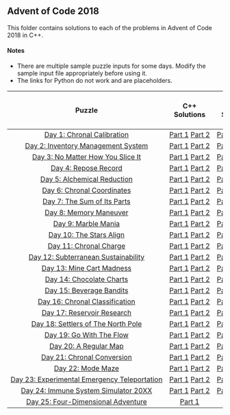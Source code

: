 ## Advent of Code 2018 ##

This folder contains solutions to each of the problems in Advent of Code 2018 in C++.

#### Notes ####
* There are multiple sample puzzle inputs for some days. Modify the sample input file appropriately before using it.
* The links for Python do not work and are placeholders.

|Puzzle|C++ Solutions|Python Solutions|Input|Sample Input|Puzzle page with solutions|
|:---:|:---:|:---:|:---:|:---:|:---:|
| <nobr> [Day 1: Chronal Calibration](https://adventofcode.com/2018/day/1) </nobr> | <nobr> [Part 1](/2018/cpp/day_01a.cpp) [Part 2](/2018/cpp/day_01b.cpp) </nobr> |[Part 1](/2018/python/day_01a.py) [Part 2](/2018/python/day_01b.py)|[Link](/2018/input/day_01_input)|[Link](/2018/sample_input/day_01_sample_input)|[Link](/2018/puzzles/day_01_puzzle)|
| <nobr> [Day 2: Inventory Management System](https://adventofcode.com/2018/day/2) </nobr> | <nobr> [Part 1](/2018/cpp/day_02a.cpp) [Part 2](/2018/cpp/day_02b.cpp) </nobr> | <nobr> [Part 1](/2018/python/day_02a.py) [Part 2](/2018/python/day_02b.py) </nobr> |[Link](/2018/input/day_02_input)|[Link](/2018/sample_input/day_02_sample_input)|[Link](/2018/puzzles/day_02_puzzle)|
| <nobr> [Day 3: No Matter How You Slice It](https://adventofcode.com/2018/day/3) </nobr> | <nobr> [Part 1](/2018/cpp/day_03a.cpp) [Part 2](/2018/cpp/day_03b.cpp) </nobr> | <nobr> [Part 1](/2018/python/day_03a.py) [Part 2](/2018/python/day_03b.py) </nobr> |[Link](/2018/input/day_03_input)|[Link](/2018/sample_input/day_03_sample_input)|[Link](/2018/puzzles/day_03_puzzle)|
| <nobr> [Day 4: Repose Record](https://adventofcode.com/2018/day/4) </nobr> | <nobr> [Part 1](/2018/cpp/day_04a.cpp) [Part 2](/2018/cpp/day_04b.cpp) </nobr> | <nobr> [Part 1](/2018/python/day_04a.py) [Part 2](/2018/python/day_04b.py) </nobr> |[Link](/2018/input/day_04_input)|[Link](/2018/sample_input/day_04_sample_input)|[Link](/2018/puzzles/day_04_puzzle)|
| <nobr> [Day 5: Alchemical Reduction](https://adventofcode.com/2018/day/5) </nobr> | <nobr> [Part 1](/2018/cpp/day_05a.cpp) [Part 2](/2018/cpp/day_05b.cpp) </nobr> | <nobr> [Part 1](/2018/python/day_05a.py) [Part 2](/2018/python/day_05b.py) </nobr> |[Link](/2018/input/day_05_input)|[Link](/2018/sample_input/day_05_sample_input)|[Link](/2018/puzzles/day_05_puzzle)|
| <nobr> [Day 6: Chronal Coordinates](https://adventofcode.com/2018/day/6) </nobr> | <nobr> [Part 1](/2018/cpp/day_06a.cpp) [Part 2](/2018/cpp/day_06b.cpp) </nobr> | <nobr> [Part 1](/2018/python/day_06a.py) [Part 2](/2018/python/day_06b.py) </nobr> |[Link](/2018/input/day_06_input)|[Link](/2018/sample_input/day_06_sample_input)|[Link](/2018/puzzles/day_06_puzzle)|
| <nobr> [Day 7: The Sum of Its Parts](https://adventofcode.com/2018/day/7) </nobr> | <nobr> [Part 1](/2018/cpp/day_07a.cpp) [Part 2](/2018/cpp/day_07b.cpp) </nobr> | <nobr> [Part 1](/2018/python/day_07a.py) [Part 2](/2018/python/day_07b.py) </nobr> |[Link](/2018/input/day_07_input)|[Link](/2018/sample_input/day_07_sample_input)|[Link](/2018/puzzles/day_07_puzzle)|
| <nobr> [Day 8: Memory Maneuver](https://adventofcode.com/2018/day/8) </nobr> | <nobr> [Part 1](/2018/cpp/day_08a.cpp) [Part 2](/2018/cpp/day_08b.cpp) </nobr> | <nobr> [Part 1](/2018/python/day_08a.py) [Part 2](/2018/python/day_08b.py) </nobr> |[Link](/2018/input/day_08_input)|[Link](/2018/sample_input/day_08_sample_input)|[Link](/2018/puzzles/day_08_puzzle)|
| <nobr> [Day 9: Marble Mania](https://adventofcode.com/2018/day/9) </nobr> | <nobr> [Part 1](/2018/cpp/day_09a.cpp) [Part 2](/2018/cpp/day_09b.cpp) </nobr> | <nobr> [Part 1](/2018/python/day_09a.py) [Part 2](/2018/python/day_09b.py) </nobr> |[Link](/2018/input/day_09_input)|[Link](/2018/sample_input/day_09_sample_input)|[Link](/2018/puzzles/day_09_puzzle)|
| <nobr> [Day 10: The Stars Align](https://adventofcode.com/2018/day/10) </nobr> | <nobr> [Part 1](/2018/cpp/day_10a.cpp) [Part 2](/2018/cpp/day_10b.cpp) </nobr> | <nobr> [Part 1](/2018/python/day_10a.py) [Part 2](/2018/python/day_10b.py) </nobr> |[Link](/2018/input/day_10_input)|[Link](/2018/sample_input/day_10_sample_input)|[Link](/2018/puzzles/day_10_puzzle)|
| <nobr> [Day 11: Chronal Charge](https://adventofcode.com/2018/day/11) </nobr> | <nobr> [Part 1](/2018/cpp/day_11a.cpp) [Part 2](/2018/cpp/day_11b.cpp) </nobr> | <nobr> [Part 1](/2018/python/day_11a.py) [Part 2](/2018/python/day_11b.py) </nobr> |[Link](/2018/input/day_11_input)|[Link](/2018/sample_input/day_11_sample_input)|[Link](/2018/puzzles/day_11_puzzle)|
| <nobr> [Day 12: Subterranean Sustainability](https://adventofcode.com/2018/day/12) </nobr> | <nobr> [Part 1](/2018/cpp/day_12a.cpp) [Part 2](/2018/cpp/day_12b.cpp) </nobr> | <nobr> [Part 1](/2018/python/day_12a.py) [Part 2](/2018/python/day_12b.py) </nobr> |[Link](/2018/input/day_12_input)|[Link](/2018/sample_input/day_12_sample_input)|[Link](/2018/puzzles/day_12_puzzle)|
| <nobr> [Day 13: Mine Cart Madness](https://adventofcode.com/2018/day/13) </nobr> | <nobr> [Part 1](/2018/cpp/day_13a.cpp) [Part 2](/2018/cpp/day_13b.cpp) </nobr> | <nobr> [Part 1](/2018/python/day_13a.py) [Part 2](/2018/python/day_13b.py) </nobr> |[Link](/2018/input/day_13_input)|[Link](/2018/sample_input/day_13_sample_input)|[Link](/2018/puzzles/day_13_puzzle)|
| <nobr> [Day 14: Chocolate Charts](https://adventofcode.com/2018/day/14) </nobr> | <nobr> [Part 1](/2018/cpp/day_14a.cpp) [Part 2](/2018/cpp/day_14b.cpp) </nobr> | <nobr> [Part 1](/2018/python/day_14a.py) [Part 2](/2018/python/day_14b.py) </nobr> |[Link](/2018/input/day_14_input)|[Link](/2018/sample_input/day_14_sample_input)|[Link](/2018/puzzles/day_14_puzzle)|
| <nobr> [Day 15: Beverage Bandits](https://adventofcode.com/2018/day/15) </nobr> | <nobr> [Part 1](/2018/cpp/day_15a.cpp) [Part 2](/2018/cpp/day_15b.cpp) </nobr> | <nobr> [Part 1](/2018/python/day_15a.py) [Part 2](/2018/python/day_15b.py) </nobr> |[Link](/2018/input/day_15_input)|[Link](/2018/sample_input/day_15_sample_input)|[Link](/2018/puzzles/day_15_puzzle)|
| <nobr> [Day 16: Chronal Classification](https://adventofcode.com/2018/day/16) </nobr> | <nobr> [Part 1](/2018/cpp/day_16a.cpp) [Part 2](/2018/cpp/day_16b.cpp) </nobr> | <nobr> [Part 1](/2018/python/day_16a.py) [Part 2](/2018/python/day_16b.py) </nobr> |[Link](/2018/input/day_16_input)|[Link](/2018/sample_input/day_16_sample_input)|[Link](/2018/puzzles/day_16_puzzle)|
| <nobr> [Day 17: Reservoir Research](https://adventofcode.com/2018/day/17) </nobr> | <nobr> [Part 1](/2018/cpp/day_17a.cpp) [Part 2](/2018/cpp/day_17b.cpp) </nobr> | <nobr> [Part 1](/2018/python/day_17a.py) [Part 2](/2018/python/day_17b.py) </nobr> |[Link](/2018/input/day_17_input)|[Link](/2018/sample_input/day_17_sample_input)|[Link](/2018/puzzles/day_17_puzzle)|
| <nobr> [Day 18: Settlers of The North Pole](https://adventofcode.com/2018/day/18) </nobr> | <nobr> [Part 1](/2018/cpp/day_18a.cpp) [Part 2](/2018/cpp/day_18b.cpp) </nobr> | <nobr> [Part 1](/2018/python/day_18a.py) [Part 2](/2018/python/day_18b.py) </nobr> |[Link](/2018/input/day_18_input)|[Link](/2018/sample_input/day_18_sample_input)|[Link](/2018/puzzles/day_18_puzzle)|
| <nobr> [Day 19: Go With The Flow](https://adventofcode.com/2018/day/19) </nobr> | <nobr> [Part 1](/2018/cpp/day_19a.cpp) [Part 2](/2018/cpp/day_19b.cpp) </nobr> | <nobr> [Part 1](/2018/python/day_19a.py) [Part 2](/2018/python/day_19b.py) </nobr> |[Link](/2018/input/day_19_input)|[Link](/2018/sample_input/day_19_sample_input)|[Link](/2018/puzzles/day_19_puzzle)|
| <nobr> [Day 20: A Regular Map](https://adventofcode.com/2018/day/20) </nobr> | <nobr> [Part 1](/2018/cpp/day_20a.cpp) [Part 2](/2018/cpp/day_20b.cpp) </nobr> | <nobr> [Part 1](/2018/python/day_20a.py) [Part 2](/2018/python/day_20b.py) </nobr> |[Link](/2018/input/day_20_input)|[Link](/2018/sample_input/day_20_sample_input)|[Link](/2018/puzzles/day_20_puzzle)|
| <nobr> [Day 21: Chronal Conversion](https://adventofcode.com/2018/day/21) </nobr> | <nobr> [Part 1](/2018/cpp/day_21a.cpp) [Part 2](/2018/cpp/day_21b.cpp) </nobr> | <nobr> [Part 1](/2018/python/day_21a.py) [Part 2](/2018/python/day_21b.py) </nobr> |[Link](/2018/input/day_21_input)|[Link](/2018/sample_input/day_21_sample_input)|[Link](/2018/puzzles/day_21_puzzle)|
| <nobr> [Day 22: Mode Maze](https://adventofcode.com/2018/day/22) </nobr> | <nobr> [Part 1](/2018/cpp/day_22a.cpp) [Part 2](/2018/cpp/day_22b.cpp) </nobr> | <nobr> [Part 1](/2018/python/day_22a.py) [Part 2](/2018/python/day_22b.py) </nobr> |[Link](/2018/input/day_22_input)|[Link](/2018/sample_input/day_22_sample_input)|[Link](/2018/puzzles/day_22_puzzle)|
| <nobr> [Day 23: Experimental Emergency Teleportation](https://adventofcode.com/2018/day/23) </nobr> | <nobr> [Part 1](/2018/cpp/day_23a.cpp) [Part 2](/2018/cpp/day_23b.cpp) </nobr> | <nobr> [Part 1](/2018/python/day_23a.py) [Part 2](/2018/python/day_23b.py) </nobr> |[Link](/2018/input/day_23_input)|[Link](/2018/sample_input/day_23_sample_input)|[Link](/2018/puzzles/day_23_puzzle)|
| <nobr> [Day 24: Immune System Simulator 20XX](https://adventofcode.com/2018/day/24) </nobr> | <nobr> [Part 1](/2018/cpp/day_24a.cpp) [Part 2](/2018/cpp/day_24b.cpp) </nobr> | <nobr> [Part 1](/2018/python/day_24a.py) [Part 2](/2018/python/day_24b.py) </nobr> |[Link](/2018/input/day_24_input)|[Link](/2018/sample_input/day_24_sample_input)|[Link](/2018/puzzles/day_24_puzzle)|
| <nobr> [Day 25: Four-Dimensional Adventure](https://adventofcode.com/2018/day/25) </nobr> | <nobr> [Part 1](/2018/cpp/day_25a.cpp) </nobr> | <nobr> [Part 1](/2018/python/day_25a.py) </nobr> |[Link](/2018/input/day_25_input)|[Link](/2018/sample_input/day_25_sample_input)|[Link](/2018/puzzles/day_25_puzzle)|

